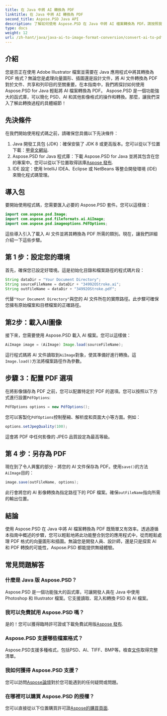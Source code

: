 ```yaml
---
title: 在 Java 中將 AI 轉換為 PDF
linktitle: 在 Java 中將 AI 轉換為 PDF
second_title: Aspose.PSD Java API
description: 了解如何使用 Aspose.PSD 在 Java 中將 AI 檔案轉換為 PDF。請按照我們詳細的逐步指南來有效管理您的文件轉換。
type: docs
weight: 12
url: /zh-hant/java/java-ai-to-image-format-conversion/convert-ai-to-pdf/
---
```

## 介紹
您是否正在使用 Adobe Illustrator 檔案並需要在 Java 應用程式中將其轉換為 PDF 格式？無論您是處理向量圖形、插圖還是設計文件，將 AI 文件轉換為 PDF 對於文件、共享和列印目的至關重要。在本指南中，我們將探討如何使用 Aspose.PSD for Java 輕鬆將 AI 檔案轉換為 PDF。 Aspose.PSD 是一個功能強大的函式庫，可以簡化 PSD、AI 和其他影像格式的操作和轉換。那麼，讓我們深入了解此轉換過程的具體細節！
## 先決條件
在我們開始使用程式碼之前，請確保您具備以下先決條件：
1.  Java 開發工具包 (JDK)：確保安裝了 JDK 8 或更高版本。您可以從以下位置下載：[甲骨文網站](https://www.oracle.com/java/technologies/javase-downloads.html).
2.  Aspose.PSD for Java 程式庫：下載 Aspose.PSD for Java 並將其包含在您的專案中。您可以從以下位置取得該庫[Aspose 發布](https://releases.aspose.com/psd/java/).
3. IDE 設定：使用 IntelliJ IDEA、Eclipse 或 NetBeans 等整合開發環境 (IDE) 來簡化程式碼管理。
## 導入包
要開始使用程式碼，您需要匯入必要的 Aspose.PSD 套件。您可以這樣做：
```java
import com.aspose.psd.Image;
import com.aspose.psd.fileformats.ai.AiImage;
import com.aspose.psd.imageoptions.PdfOptions;
```
這些導入引入了載入 AI 文件並將其轉換為 PDF 所需的類別。現在，讓我們詳細介紹一下這些步驟。

## 第 1 步：設定您的環境
首先，確保您已設定好環境。這是初始化目錄和檔案路徑的程式碼片段：
```java
String dataDir = "Your Document Directory"; 
String sourceFileName = dataDir + "34992OStroke.ai";
String outFileName = dataDir + "34992OStroke.pdf";
```
代替`"Your Document Directory"`與您的 AI 文件所在的實際路徑。此步驟可確保您擁有原始檔案和目標檔案的正確路徑。
## 第2步：載入AI圖像
接下來，您需要使用 Aspose.PSD 載入 AI 檔案。您可以這樣做：
```java
AiImage image = (AiImage) Image.load(sourceFileName);
```
這行程式碼將 AI 文件讀取到`AiImage`對象，使其準備好進行轉換。這`Image.load()`方法將檔案路徑作為參數。
## 步驟 3：配置 PDF 選項
在將影像儲存為 PDF 之前，您可以配置特定於 PDF 的選項。您可以按照以下方式進行設置`PdfOptions`:
```java
PdfOptions options = new PdfOptions();
```
您可以客製化`PdfOptions`控制壓縮、解析度和頁面大小等方面。例如：
```java
options.setJpegQuality(100);
```
這會將 PDF 中任何影像的 JPEG 品質設定為最高等級。
## 第 4 步：另存為 PDF
現在到了令人興奮的部分 - 將您的 AI 文件保存為 PDF。使用`save()`的方法`AiImage`目的：
```java
image.save(outFileName, options);
```
此行會將您的 AI 影像轉換為指定路徑下的 PDF 檔案。確保`outFileName`指向所需的輸出位置。

## 結論
使用 Aspose.PSD 在 Java 中將 AI 檔案轉換為 PDF 既簡單又有效率。透過遵循本指南中概述的步驟，您可以輕鬆地將此功能整合到您的應用程式中，從而輕鬆處理 PDF 格式的向量圖形和插圖。無論您是開發人員、設計師，還是只是探索 AI 和 PDF 轉換的可能性，Aspose.PSD 都能提供無縫體驗。
## 常見問題解答
### 什麼是 Java 版 Aspose.PSD？
Aspose.PSD 是一個功能強大的函式庫，可讓開發人員在 Java 中使用 Photoshop 和 Illustrator 檔案。它支援讀取、寫入和轉換 PSD 和 AI 檔案。
### 我可以免費試用 Aspose.PSD 嗎？
是的！您可以獲得臨時許可證或下載免費試用版[Aspose 發布](https://releases.aspose.com/psd/java/).
### Aspose.PSD 支援哪些檔案格式？
 Aspose.PSD支援多種格式，包括PSD、AI、TIFF、BMP等。檢查[文件](https://reference.aspose.com/psd/java/)取得完整清單。
### 我如何獲得 Aspose.PSD 支援？
您可以訪問[Aspose論壇](https://forum.aspose.com/c/psd/34)對於您可能遇到的任何疑問或問題。
### 在哪裡可以購買 Aspose.PSD 的授權？
您可以直接從以下位置購買許可證[Aspose的購買頁面](https://purchase.aspose.com/buy).